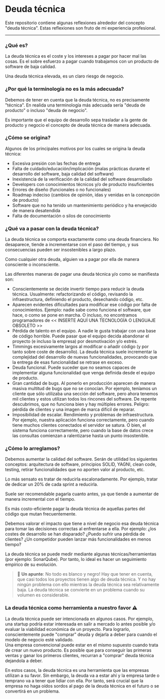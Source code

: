 # Deuda técnica

Este repositorio contiene algunas reflexiones alrededor del concepto "deuda técnica". Estas reflexiones son fruto de mi experiencia profesional.   

-------- 

### ¿Qué es?
La deuda técnica es el coste y los intereses a pagar por hacer mal las cosas. Es el sobre esfuerzo a pagar cuando trabajamos con un producto de software de baja calidad. 

Una deuda técnica elevada, es un claro riesgo de negocio.  


### ¿Por qué la terminología no es la más adecuada?
Debemos de tener en cuenta que la deuda técnica, no es precisamente "técnica". En realida una terminología más adecuada sería "deuda de producto" o incluso "deuda de negocio".  

Es importante que el equipo de desarrollo sepa trasladar a la gente de producto y negocio el concepto de deuda técnica de manera adecuada.  


### ¿Cómo se origina?
Algunos de los principales motivos por los cuales se origina la deuda técnica:  
* Excesiva presión con las fechas de entrega
* Falta de cuidado/educación/implicación (malas prácticas durante el desarrollo del software, baja calidad del software)
* Inexistencia de la verificación de la calidad del software desarrollado
* Developers con conocimientos técnicos y/o de producto insuficientes
* Errores de diseño (funcionales o no funcionales)
* Roadmap indeciso (cambios de opinión, idas y venidas en la concepción de producto)
* Software que no ha tenido un mantenimiento periódico y ha envejecido de manera desatendida
* Falta de documentación o silos de conocimiento


### ¿Qué va a pasar con la deuda técnica?
La deuda técnica se comporta exactamente como una deuda financiera. No desaparece, tiende a incrementarse con el paso del tiempo, y sus consecuencias pueden ser insostenibles a largo plazo.  

Como cualquier otra deuda, alguien va a pagar por ella de manera consciente o inconsciente.  


Las diferentes maneras de pagar una deuda técnica y/o como se manifiesta son:
* Conscientemente se decide invertir tiempo para reducir la deuda técnica. Usualmente: refactorizando el código, revisando la infraestructura, definiendo el producto, desechando código, etc.
* Aparecen evidentes dificultades para modificar ese código por falta de conocimientos. Ejemplo: nadie sabe como funciona el software, que hace, o como se pone en marcha. O incluso, no encontramos programadores de << INSERTE AQUÍ UNA TECNOLOGÍA O LENGUAJE OBSOLETO >>
* Pérdida de talento en el equipo. A nadie le gusta trabajar con una base de código horrible. Puede pasar que el equipo decida abandonar el proyecto (e incluso la empresa) por desmotivación y/o estrés.
* Timmings excesivamente largos al modificar o añadir código (y por tanto sobre coste de desarrollo). La deuda técnica suele incrementar la complejidad del desarrollo de nuevas funcionalidades, provocando que la entrega de esas funcionalidad se retrase en exceso.
* Deuda funcional. Puede suceder que no seamos capaces de implementar alguna funcionalidad que venga definida desde el equipo de producto.
* Gran cantidad de bugs. Al ponerlo en producción aparecen de manera masiva  multitud de bugs que no se conocían. Por ejemplo, teníamos un cliente que sólo utilizaba una sección del software, pero ahora tenemos mil clientes y estos utilizan todos los rincones del software. De repente descubrimos, que no funciona bien y hay múltiples errores. Peligro: pérdida de clientes y una imagen de marca difícil de reparar.
* Imposibilidad de escalar. Rendimiento y problemas de infraestructura. Por ejemplo, nuestra aplicación funciona correctamente, pero cuando tiene muchos clientes conectados el servidor se satura. O bien, el sistema funciona correctamente, pero cuando la base de datos crece las consultas comienzan a ralentizarse hasta un punto insostenible.


### ¿Cómo lo arreglamos?
Debemos aumentar la calidad del software. Serán de utilidad los siguientes conceptos: arquitectura de software, principios SOLID, YAGNI, clean code, testing, retirar funcionalidades que no aporten valor al producto, etc.  

Lo más sensato es tratar de reducirla escalonadamente. Por ejemplo, tratar de dedicar un 20% de cada sprint a reducirla.  

Suele ser recomendable pagarla cuanto antes, ya que tiende a aumentar de manera incremental con el tiempo.  

Es más costo-eficiente pagar la deuda técnica de aquellas partes del código que mutan frecuentemente.  

Debemos valorar el impacto que tiene a nivel de negocio esa deuda técnica para tomar las decisiones correctas al enfrentarse a ella.  Por ejemplo: ¿los costes de desarrollo se han disparado? ¿Puedo sufrir una pérdida de clientes? ¿Un competidor pueden lanzar más funcionalidades en menos tiempo?

La deuda técnica se puede medir mediante algunas técnicas/herramientas (por ejemplo: SonarQube). Por tanto, lo ideal es hacer un seguimiento empírico de su evolución.  

> 🔔 **Un apunte**: No todo es blanco y negro! Hay que tener en cuenta, que casi todos los proyectos tienen algo de deuda técnica. Y no hay ningún problema con ello mientras la deuda técnica sea relativamente baja. 
La deuda técnica se convierte en un problema cuando su volumen es considerable.  



### La deuda técnica como herramienta a nuestro favor ⚠️
La deuda técnica puede ser intencionada en algunos casos. Por ejemplo, una startup podría estar interesada en salir a mercado lo antes posible y/o evaluar la viabilidad económica de un proyecto. Para lograrlo, conscientemente puede "comprar" deuda y dejarla a deber para cuando el modelo de negocio esté validado.   
Una empresa convencional puede estar en el mismo supuesto cuando trata de crear un nuevo producto. Es posible que para conseguir las primeras ventas y ganar los primeros clientes, recurran a "comprar" deuda técnica dejandola a deber.  

En estos casos, la deuda técnica es una herramienta que las empresas utilizan a su favor. Sin embargo, la deuda va a estar ahí y la empresa tarde o temprano va a tener que lidiar con ella. Por tanto, será crucial que la empresa no haga oídos sordos al pago de la deuda técnica en el futuro o se convertirá en un problema.  

